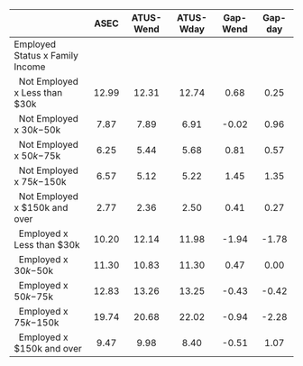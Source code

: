 
|                      |         ASEC |    ATUS-Wend |    ATUS-Wday |     Gap-Wend |      Gap-day |
| -------------------- | :----------: | :----------: | :----------: | :----------: | :----------: |
| Employed Status x Family Income |              |              |              |              |              |
| &nbsp;&nbsp;Not Employed x Less than $30k |        12.99 |        12.31 |        12.74 |         0.68 |         0.25 |
| &nbsp;&nbsp;Not Employed x $30k-$50k |         7.87 |         7.89 |         6.91 |        -0.02 |         0.96 |
| &nbsp;&nbsp;Not Employed x $50k-$75k |         6.25 |         5.44 |         5.68 |         0.81 |         0.57 |
| &nbsp;&nbsp;Not Employed x $75k-$150k |         6.57 |         5.12 |         5.22 |         1.45 |         1.35 |
| &nbsp;&nbsp;Not Employed x $150k and over |         2.77 |         2.36 |         2.50 |         0.41 |         0.27 |
| &nbsp;&nbsp;Employed x Less than $30k |        10.20 |        12.14 |        11.98 |        -1.94 |        -1.78 |
| &nbsp;&nbsp;Employed x $30k-$50k |        11.30 |        10.83 |        11.30 |         0.47 |         0.00 |
| &nbsp;&nbsp;Employed x $50k-$75k |        12.83 |        13.26 |        13.25 |        -0.43 |        -0.42 |
| &nbsp;&nbsp;Employed x $75k-$150k |        19.74 |        20.68 |        22.02 |        -0.94 |        -2.28 |
| &nbsp;&nbsp;Employed x $150k and over |         9.47 |         9.98 |         8.40 |        -0.51 |         1.07 |

